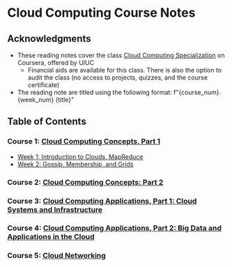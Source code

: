 # Cloud Computing Course Notes

## Acknowledgments

* These reading notes cover the class [Cloud Computing Specialization](https://www.coursera.org/specializations/cloud-computing) on Coursera, offered by UIUC
  * Financial aids are available for this class. There is also the option to audit the class \(no access to projects, quizzes, and the course certificate\)
* The reading note are titled using the following format: f"{course\_num}.{week\_num} {title}"

## Table of Contents

### Course 1: [Cloud Computing Concepts, Part 1](https://www.coursera.org/learn/cloud-computing?specialization=cloud-computing)

* [Week 1: Introduction to Clouds, MapReduce](1.1-introduction-to-clouds-mapreduce.md)
* [Week 2: Gossip, Membership, and Grids](1.2-gossip-membership-and-grids.md)



### Course 2: [Cloud Computing Concepts: Part 2](https://www.coursera.org/learn/cloud-computing-2?specialization=cloud-computing) 



### Course 3: [Cloud Computing Applications, Part 1: Cloud Systems and Infrastructure](https://www.coursera.org/learn/cloud-applications-part1?specialization=cloud-computing)



### Course 4: [Cloud Computing Applications, Part 2: Big Data and Applications in the Cloud](https://www.coursera.org/learn/cloud-applications-part2?specialization=cloud-computing)

### 

### Course 5: [Cloud Networking](https://www.coursera.org/learn/cloud-networking?specialization=cloud-computing)  

